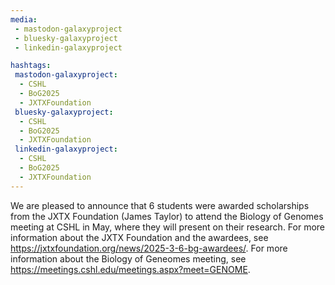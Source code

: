 ```yaml
---
media:
 - mastodon-galaxyproject
 - bluesky-galaxyproject
 - linkedin-galaxyproject

hashtags:
 mastodon-galaxyproject:
  - CSHL
  - BoG2025
  - JXTXFoundation
 bluesky-galaxyproject:
  - CSHL
  - BoG2025
  - JXTXFoundation
 linkedin-galaxyproject:
  - CSHL
  - BoG2025
  - JXTXFoundation
---
```

We are pleased to announce that 6 students were awarded scholarships from the JXTX Foundation (James Taylor) to attend the Biology of Genomes meeting at CSHL in May, where they will present on their research. For more information about the JXTX Foundation and the awardees, see https://jxtxfoundation.org/news/2025-3-6-bg-awardees/. For more information about the Biology of Geneomes meeting, see https://meetings.cshl.edu/meetings.aspx?meet=GENOME.
